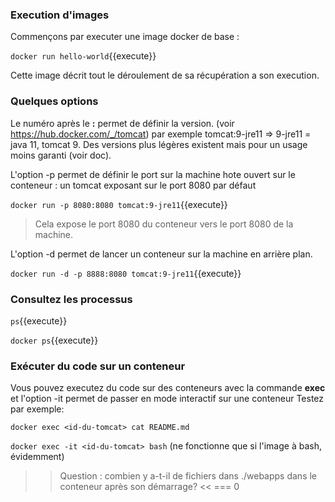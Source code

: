 ### Execution d'images

Commençons par executer une image docker de base : 

`
docker run hello-world
`{{execute}}

Cette image décrit tout le déroulement de sa récupération a son execution.
### Quelques options

Le numéro après le **:** permet de définir la version. (voir https://hub.docker.com/_/tomcat) par exemple tomcat:9-jre11 => 9-jre11 = java 11, tomcat 9. Des versions plus légères existent mais pour un usage moins garanti (voir doc).

L'option -p permet de définir le port sur la machine hote ouvert sur le conteneur : un tomcat exposant sur le port 8080 par défaut

`
docker run -p 8080:8080 tomcat:9-jre11
`{{execute}}

> Cela expose le port 8080 du conteneur vers le port 8080 de la machine.

L'option -d permet de lancer un conteneur sur la machine en arrière plan.

`
docker run -d -p 8888:8080 tomcat:9-jre11
`{{execute}}

### Consultez les processus

`
ps
`{{execute}}

`
docker ps
`{{execute}}

### Exécuter du code sur un conteneur
Vous pouvez executez du code sur des conteneurs avec la commande **exec**
et l'option -it permet de passer en mode interactif sur une conteneur
Testez par exemple:

`
docker exec <id-du-tomcat> cat README.md
`

`
docker exec -it <id-du-tomcat> bash
`
(ne fonctionne que si l'image à bash, évidemment)

>> Question : combien y a-t-il de fichiers dans ./webapps dans le conteneur après son démarrage? <<
=== 0
